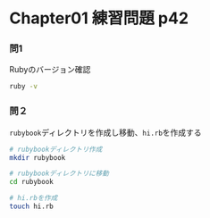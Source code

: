 # Chapter01 練習問題 p42
### 問1
Rubyのバージョン確認
```bash
ruby -v
```

### 問２
`rubybook`ディレクトリを作成し移動、`hi.rb`を作成する
```bash
# rubybookディレクトリ作成
mkdir rubybook

# rubybookディレクトリに移動
cd rubybook

# hi.rbを作成
touch hi.rb
```
